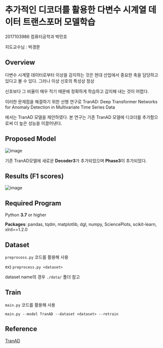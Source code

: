 # 추가적인 디코더를 활용한 다변수 시계열 데이터 트랜스포머 모델학습
2017103986 컴퓨터공학과 박민호

지도교수님 : 박경문

## Overview
다변수 시계열 데이터로부터 이상을 감지하는 것은 현대 산업에서 중요한 축을 담당하고 있다고 볼 수 있다. 그러나 이상 신호의 특성상 정상 

신호보다 그 비율이 매우 적기 때문에 정확하게 학습하고 감지해 내는 것이 어렵다. 

이러한 문제점을 해결하기 위한 선행 연구로 TranAD: Deep Transformer Networks for Anomaly Detection in Multivariate Time Series Data

에서는 TranAD 모델을 제안하였다. 본 연구는 기존 TranAD 모델에 디코더를 추가함으로써 더 높은 성능을 이끌어낸다.

## Proposed Model
![image](https://user-images.githubusercontent.com/30232685/204455701-573f5256-f32e-4c0e-a962-4e63e1254f4f.png)

기존 TranAD모델에 새로운 **Decoder3**가 추가되었으며 **Phase3**이 추가되었다.

## Results (F1 scores)
![image](https://user-images.githubusercontent.com/30232685/204462018-897dc64e-206b-48ee-995c-e3b06dc20dc0.png)

## Required Program

Python **3.7** or higher

**Packages**: pandas, tqdm, matplotlib, dgl, numpy, SciencePlots, scikit-learn, xlrd==1.2.0

## Dataset
`preprocess.py` 코드를 활용해 사용

ex) `preprocess.py <dataset>` 

dataset name의 경우 `./data/` 폴더 참고

## Train
`main.py` 코드를 활용해 사용

`main.py --model TranAD --dataset <dataset> --retrain`


## Reference
[TranAD](http://vldb.org/pvldb/vol15/p1201-tuli.pdf)

